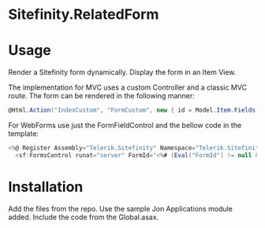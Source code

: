 # Sitefinity.RelatedForm

# Usage
Render a Sitefinity form dynamically. Display the form in an Item View.

The implementation for MVC uses a custom Controller and a classic MVC route.
The form can be rendered in the following manner:
```cs
@Html.Action("IndexCustom", "FormCustom", new { id = Model.Item.Fields.FormId }) // Using the content item property for the Form Id.
```
For WebForms use just the FormFieldControl and the bellow code in the template:
```cs
<%@ Register Assembly="Telerik.Sitefinity" Namespace="Telerik.Sitefinity.Modules.Forms.Web.UI" TagPrefix="sf" %>
  <sf:FormsControl runat="server" FormId='<%# (Eval("FormId") != null && !string.IsNullOrEmpty(Eval("FormId").ToString())) ? new Guid(Eval("FormId").ToString()) : Guid.Empty %>' UseAjaxSubmit="true" />
```
  
# Installation
Add the files from the repo. Use the sample Jon Applications module added. Include the code from the Global.asax.